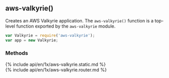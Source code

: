 <h2 id="aws-valkyrie">aws-valkyrie()</h2>

Creates an AWS Valkyrie application. The `aws-valkyrie()` function is a top-level function exported by the `aws-valkyrie` module.

```js
var Valkyrie = require('aws-valkyrie');
var app = new Valkyrie;
```

<h3 id='aws-valkyrie.methods'>Methods</h3>

<section markdown="1">
  {% include api/en/1x/aws-valkyrie.static.md %}
</section>

<section markdown="1">
  {% include api/en/1x/aws-valkyrie.router.md %}
</section>
